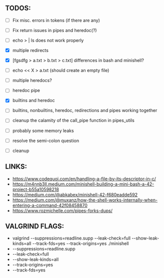 ## TODOS:

- [ ] Fix misc. errors in tokens (if there are any)

- [ ] Fix return issues in pipes and heredoc(?)

- [ ] echo > | ls does not work properly

- [x] multiple redirects

- [x] [fgsdfg > a.txt > b.txt > c.txt] differences in bash and minishell?
      
- [ ] echo << X > a.txt (should create an empty file)

- [ ] multiple heredocs?

- [ ] heredoc pipe

- [x] builtins and heredoc

- [ ] builtins, nonbuiltins, heredoc, redirections and pipes working together

- [ ] cleanup the calamity of the call_pipe function in pipes_utils

- [ ] probably some memory leaks

- [ ] resolve the semi-colon question

- [ ] cleanup

## LINKS:
- https://www.codequoi.com/en/handling-a-file-by-its-descriptor-in-c/
- https://m4nnb3ll.medium.com/minishell-building-a-mini-bash-a-42-project-b55a10598218
- https://medium.com/@abkabex/minishell-42-f680eadde592
- https://medium.com/@muxanz/how-the-shell-works-internally-when-entering-a-command-42f08458870
- https://www.rozmichelle.com/pipes-forks-dups/

## VALGRIND FLAGS:
- valgrind --suppressions=readline.supp --leak-check=full --show-leak-kinds=all --track-fds=yes --track-origins=yes ./minishell
- --suppressions=readline.supp
- --leak-check=full
- --show-leak-kinds=all
- --track-origins=yes
- --track-fds=yes
